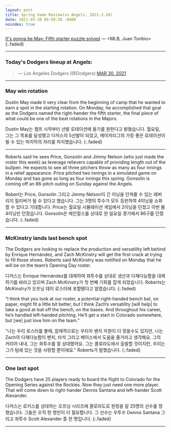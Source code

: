 ```yaml
---
layout: post
title: Spring Game Review(vs Angels, 2021.3.30)
date: 2021-03-30 05:50:38 -0400
noindex: true
---
```


[It's gonna be May: Fifth starter puzzle solved](https://www.mlb.com/dodgers/news/dustin-may-named-dodgers-fifth-starter) &mdash; <MLB, Juan Toribio>
{:.faded}

---

### Today's Dodgers lineup at Angels:

<script async src="//platform.twitter.com/widgets.js" charset="utf-8"></script>
<blockquote class="twitter-tweet" data-lang="en">
  &mdash; Los Angeles Dodgers (@Dodgers)
  <a href="https://twitter.com/Dodgers/status/1376667885506940932">MAR 30, 2021</a>
</blockquote>

---

### May win rotation
Dustin May made it very clear from the beginning of camp that he wanted to earn a spot in the starting rotation. On Monday, he accomplished that goal as the Dodgers named the right-hander the fifth starter, the final piece of what could be one of the best rotations in the Majors.

Dustin May는 캠프 시작부터 선발 로테이션에 들기를 원한다고 밝혔습니다. 월요일, 그는 그 목표를 달성했고 다저스의 5선발이 되었고, 메이저리그의 가장 좋은 로테이션이 될 수 있는 마지막의 자리를 차지했습니다.
{:.faded}

---

Roberts said he sees Price, Gonsolin and Jimmy Nelson (who just made the roster this week) as leverage relievers capable of providing length out of the bullpen. He expects to see all three pitchers throw as many as four innings in a relief appearance. Price pitched two innings in a simulated game on Monday and has gone as long as four innings this spring. Gonsolin is coming off an 86-pitch outing on Sunday against the Angels.

Robert는 Price, Gonsolin 그리고 Jimmy Nelson이 긴 이닝을 던져줄 수 있는 레버리지 릴리버가 될 수 있다고 했습니다. 그는 3명의 투수가 모두 등판하여 4이닝을 소화할 수 있다고 기대합니다. Price는 월요일 시뮬레이션 게임에서 2이닝을 던졌고 이번 봄 4이닝만 던졌습니다. Gonsolin은 에인절스를 상대로 한 일요일 경기에서 86구를 던졌습니다.
{:.faded}

---

### McKinstry lands last bench spot
The Dodgers are looking to replace the production and versatility left behind by Enrique Hernández, and Zach McKinstry will get the first crack at trying to fill those shoes. Roberts said McKinstry was notified on Monday that he will be on the team’s Opening Day roster.

다저스는 Enrique Hernández를 대체하여 좌투수를 상대로 생산과 다재다능함을 대체하기를 바라고 있으며 Zach McKinstry가 첫 번째 기회를 잡게 되었습니다. Roberts는 McKinstry가 오프닝 데이 로스터에 포함됐다고 알렸습니다.
{:.faded}

“I think that you look at our roster, a potential right-handed bench bat, on paper, might fit a little bit better, but I think Zach’s versatility [will help] to take a good at-bat off the bench, on the bases. And throughout his career, he’s handled left-handed pitching. He’ll get a start in Colorado somewhere, but [we] just love him on the team.”

"나는 우리 로스터를 볼때, 잠재적으로는 우타자 벤치 자원이 더 맞을수도 있지만, 나는 Zach의 다재다능함이 벤치, 타석 그리고 베이스에서 도움을 줄거라고 생각해요. 그의 커리어 내내, 그는 좌투수를 잘 상대했어요. 그는 콜로라도에서 출발할 것이지만, 우리는 그가 팀에 있는 것을 사랑할 뿐이에요." Roberts가 말했습니다.
{:.faded}

---

### One last spot
The Dodgers have 25 players ready to board the flight to Colorado for the Opening Series against the Rockies. Now they just need one more player. That will come down to right-hander Dennis Santana and left-hander Scott Alexander.

다저스는 로키스를 상대하는 오프닝 시리즈에 콜로라도로 원정을 갈 25명의 선수를 정했습니다. 그들은 오직 한 명만이 더 필요합니다. 그 선수는 우투수 Dennis Santana 그리고 좌투수 Scott Alexander 중 한 명입니다.
{:.faded}

---
